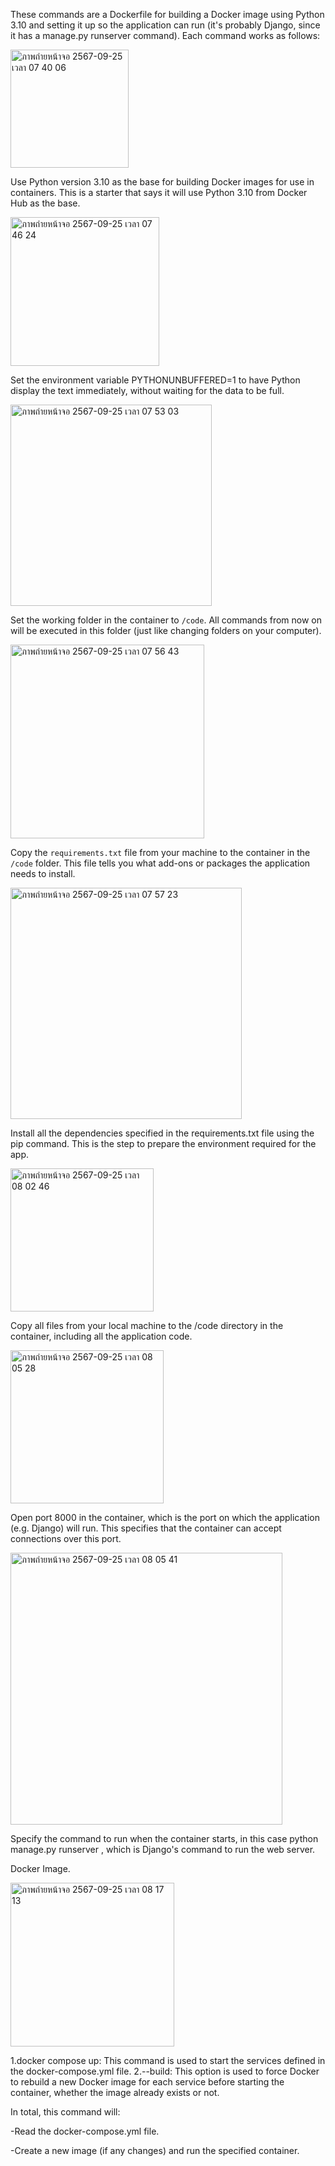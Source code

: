 These commands are a Dockerfile for building a Docker image using Python 3.10 and setting it up so the application can run (it's probably Django, since it has a manage.py runserver command). Each command works as follows:


<img width="189" alt="ภาพถ่ายหน้าจอ 2567-09-25 เวลา 07 40 06" src="https://github.com/user-attachments/assets/7a8462cc-b44d-4bc3-8388-1caf7f054fd2">


Use Python version 3.10 as the base for building Docker images for use in containers. This is a starter that says it will use Python 3.10 from Docker Hub as the base.


<img width="238" alt="ภาพถ่ายหน้าจอ 2567-09-25 เวลา 07 46 24" src="https://github.com/user-attachments/assets/5aa9b073-7941-4f59-bfd5-ddddfe1fbc4a">


Set the environment variable PYTHONUNBUFFERED=1 to have Python display the text immediately, without waiting for the data to be full.


<img width="322" alt="ภาพถ่ายหน้าจอ 2567-09-25 เวลา 07 53 03" src="https://github.com/user-attachments/assets/73dd93fe-646d-426d-8aee-f83ab5305fd0">


Set the working folder in the container to `/code`. All commands from now on will be executed in this folder (just like changing folders on your computer).

<img width="310" alt="ภาพถ่ายหน้าจอ 2567-09-25 เวลา 07 56 43" src="https://github.com/user-attachments/assets/6a221acc-b04c-4d8a-9089-79012b549b9b">

Copy the `requirements.txt` file from your machine to the container in the `/code` folder. This file tells you what add-ons or packages the application needs to install.

<img width="370" alt="ภาพถ่ายหน้าจอ 2567-09-25 เวลา 07 57 23" src="https://github.com/user-attachments/assets/b15eb8bf-fc43-4bcb-a1e8-e188901adde0">

Install all the dependencies specified in the requirements.txt file using the pip command. This is the step to prepare the environment required for the app.

<img width="229" alt="ภาพถ่ายหน้าจอ 2567-09-25 เวลา 08 02 46" src="https://github.com/user-attachments/assets/3ab9b1bf-1aed-44a8-8c66-a785047d599c">

Copy all files from your local machine to the /code directory in the container, including all the application code.

<img width="245" alt="ภาพถ่ายหน้าจอ 2567-09-25 เวลา 08 05 28" src="https://github.com/user-attachments/assets/5f78b92d-1a8a-43cc-bdec-6663a9e2bbd4">

Open port 8000 in the container, which is the port on which the application (e.g. Django) will run. This specifies that the container can accept connections over this port.

<img width="435" alt="ภาพถ่ายหน้าจอ 2567-09-25 เวลา 08 05 41" src="https://github.com/user-attachments/assets/0835665e-82cc-4ad4-be8a-006f2d3bea33">

Specify the command to run when the container starts, in this case python manage.py runserver , which is Django's command to run the web server.




Docker Image.


<img width="262" alt="ภาพถ่ายหน้าจอ 2567-09-25 เวลา 08 17 13" src="https://github.com/user-attachments/assets/00a678a2-69e8-45db-abf2-3708ac7ac704">

1.docker compose up: This command is used to start the services defined in the docker-compose.yml file.
2.--build: This option is used to force Docker to rebuild a new Docker image for each service before starting the container, whether the image already exists or not.

In total, this command will:

-Read the docker-compose.yml file.

-Create a new image (if any changes) and run the specified container.
